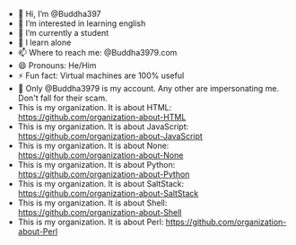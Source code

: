 - 👋 Hi, I’m @Buddha397
- 👀 I’m interested in learning english
- 🌱 I’m currently a student
- 💞️ I learn alone
- 📫 Where to reach me: @Buddha3979.com
- 😄 Pronouns: He/Him
- ⚡  Fun fact: Virtual machines are 100% useful
- 👤  Only @Buddha3979 is my account. Any other are impersonating me. Don't fall for their scam.
- This is my organization. It is about HTML: https://github.com/organization-about-HTML
- This is my organization. It is about JavaScript: https://github.com/organization-about-JavaScript
- This is my organization. It is about None: https://github.com/organization-about-None
- This is my organization. It is about Python: https://github.com/organization-about-Python
- This is my organization. It is about SaltStack: https://github.com/organization-about-SaltStack
- This is my organization. It is about Shell: https://github.com/organization-about-Shell
- This is my organization. It is about Perl: https://github.com/organization-about-Perl

